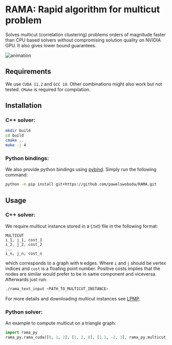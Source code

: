 # RAMA: Rapid algorithm for multicut problem
Solves multicut (correlation clustering) problems orders of magnitude faster than CPU based solvers without compromising solution quality on NVIDIA GPU. It also gives lower bound guarantees. 

![animation](./misc/contraction_animation.gif)

## Requirements
We use `CUDA 11.2` and `GCC 10`. Other combinations might also work but not tested. `CMake` is required for compilation.

## Installation

### C++ solver:
```bash
mkdir build
cd build
cmake ..
make -j 4
```

### Python bindings:
We also provide python bindings using [pybind](https://github.com/pybind/pybind11). Simply run the following command:

```bash
python -m pip install git+https://github.com/pawelswoboda/RAMA.git
```

## Usage

### C++ solver:
We require multicut instance stored in a (.txt) file in the following format:
```
MULTICUT
i_1, j_1, cost_1
i_2, j_2, cost_2
...
i_n, j_n, cost_n
```
which corresponds to a graph with `N` edges. Where `i` and `j` should be vertex indices and `cost` is a floating point number. Positive costs implies that the nodes are similar would prefer to be in same component and viceversa. Afterwards just run:
```bash
./rama_text_input <PATH_TO_MULTICUT_INSTANCE>
```

For more details and downloading multicut instances see [LPMP](https://github.com/LPMP/LPMP/blob/master/doc/Multicut.md).
### Python solver:
An example to compute multicut on a triangle graph:
```python
import rama_py
rama_py.rama_cuda([0, 1, 2], [1, 2, 0], [1.1, -2, 3], rama_py.multicut_solver_options()) 
```
